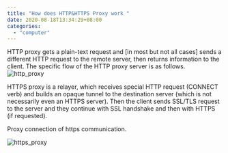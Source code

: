 ```yaml
---
title: "How does HTTP&HTTPS Proxy work "
date: 2020-08-18T13:34:29+08:00
categories:
  - "computer"
---
```


HTTP proxy gets a plain-text request and [in most but not all cases] sends a different HTTP request to the remote server, then returns information to the client.
The specific flow of the HTTP proxy server is as follows.
![http_proxy](https://milestone-of-se.nesuke.com/wp-content/uploads/2018/05/en-proxy-1.png)

HTTPS proxy is a relayer, which receives special HTTP request (CONNECT verb) and builds an opaque tunnel to the destination server (which is not necessarily even an HTTPS server). Then the client sends SSL/TLS request to the server and they continue with SSL handshake and then with HTTPS (if requested).

Proxy connection of https communication.

![https_proxy](https://milestone-of-se.nesuke.com/wp-content/uploads/2018/05/en-proxy-2.png)

